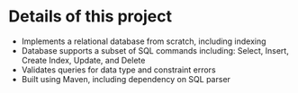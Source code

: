 # Details of this project

  *	Implements a relational database from scratch, including indexing
  *	Database supports a subset of SQL commands including: Select, Insert, Create Index, Update, and Delete
  *	Validates queries for data type and constraint errors
  *	Built using Maven, including dependency on SQL parser
